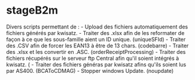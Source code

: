 # stageB2m
Divers scripts permettant de : 
    - Upload des fichiers automatiquement des fichiers générés par kwisatz.
    - Traiter des .xlsx afin de les reformater de façon à ce que les sous-famille aient un ID unique. (uniqueSFId)
    - Traiter des .CSV afin de forcer les EAN13 à être de 13 chars. (codebarre)
    - Traiter des .xlsx et les convertir en .ASC. (orderReceiptProcessing)
    - Traiter des fichiers récupérés sur le serveur ftp Central afin qu'il soient intégrés à kwisatz. (
    - Traiter des fichiers généras par kwisatz afins qu'ils soient lus par AS400. (BCAToCDMAG)
    - Stopper windows Update. (noupdate)
